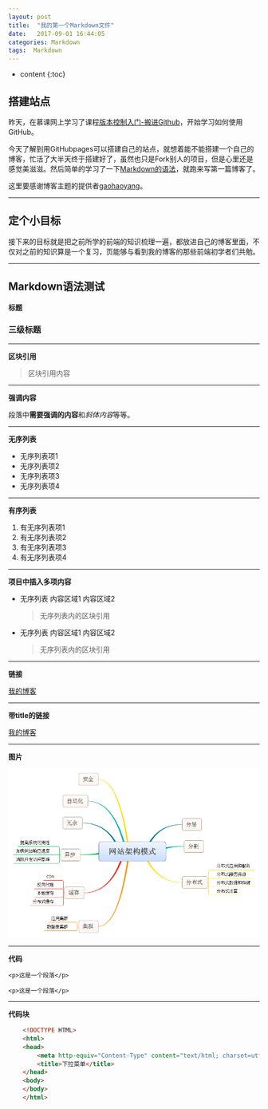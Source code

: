 ```yaml
---
layout: post
title:  "我的第一个Markdown文件"
date:   2017-09-01 16:44:05
categories: Markdown
tags:  Markdown
---
```


* content
{:toc}

## 搭建站点

昨天，在慕课网上学习了课程[版本控制入门-搬进Github](http://www.imooc.com/learn/390)，开始学习如何使用GitHub。

今天了解到用GitHubpages可以搭建自己的站点，就想着能不能搭建一个自己的博客，忙活了大半天终于搭建好了，虽然也只是Fork别人的项目，但是心里还是感觉美滋滋。然后简单的学习了一下[Markdown的语法](http://wowubuntu.com/markdown/basic.html)，就跑来写第一篇博客了。

这里要感谢博客主题的提供者[gaohaoyang](https://github.com/Gaohaoyang)。

***

## 定个小目标

接下来的目标就是把之前所学的前端的知识梳理一遍，都放进自己的博客里面，不仅对之前的知识算是一个复习，页能够与看到我的博客的那些前端初学者们共勉。

***




## Markdown语法测试

**标题**

### 三级标题

***

**区块引用**

> 区块引用内容

***

**强调内容**

段落中**需要强调的内容**和*斜体内容*等等。

***

**无序列表**

- 无序列表项1
- 无序列表项2
- 无序列表项3
- 无序列表项4

***

**有序列表**

1. 有无序列表项1
2. 有无序列表项2
3. 有无序列表项3
4. 有无序列表项4

***

**项目中插入多项内容**

- 无序列表
	内容区域1
	内容区域2
	> 无序列表内的区块引用
	
- 无序列表
	内容区域1
	内容区域2
	> 无序列表内的区块引用
	
***

**链接**

[我的博客](https://logan70.github.io/)

***

**带title的链接**

[我的博客](https://logan70.github.io/ "This is my blog")

***

**图片**

![This is a image](../images/2016-11-05/01.jpg "image's title")

***

**代码**

`<p>这是一个段落</p>`

	<p>这是一个段落</p>

***

**代码块**

```html
	<!DOCTYPE HTML>
	<html>
	<head>
		<meta http-equiv="Content-Type" content="text/html; charset=utf-8">
		<title>下拉菜单</title>
	</head>
	<body> 
	</body>
	</html>
```


